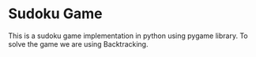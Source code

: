 # Sudoku Game
This is a sudoku game implementation in python using pygame library. To solve the game we are using Backtracking.
